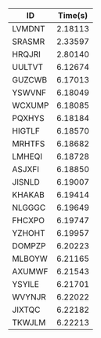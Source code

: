 |ID|Time(s)|
|-|-|
|LVMDNT|2.18113|
|SRASMR|2.33597|
|HRQJRI|2.80140|
|UULTVT|6.12674|
|GUZCWB|6.17013|
|YSWVNF|6.18049|
|WCXUMP|6.18085|
|PQXHYS|6.18184|
|HIGTLF|6.18570|
|MRHTFS|6.18682|
|LMHEQI|6.18728|
|ASJXFI|6.18850|
|JISNLD|6.19007|
|KHAKAB|6.19414|
|NLGGGC|6.19649|
|FHCXPO|6.19747|
|YZHOHT|6.19957|
|DOMPZP|6.20223|
|MLBOYW|6.21165|
|AXUMWF|6.21543|
|YSYILE|6.21701|
|WVYNJR|6.22022|
|JIXTQC|6.22182|
|TKWJLM|6.22213|
